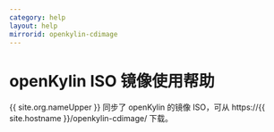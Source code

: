 ```yaml
---
category: help
layout: help
mirrorid: openkylin-cdimage
---
```


# openKylin ISO 镜像使用帮助

{{ site.org.nameUpper }} 同步了 openKylin 的镜像 ISO，可从 https://{{ site.hostname }}/openkylin-cdimage/ 下载。